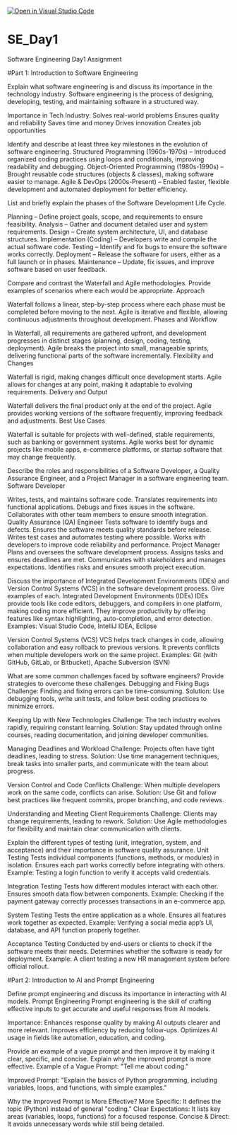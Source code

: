 [![Open in Visual Studio Code](https://classroom.github.com/assets/open-in-vscode-2e0aaae1b6195c2367325f4f02e2d04e9abb55f0b24a779b69b11b9e10269abc.svg)](https://classroom.github.com/online_ide?assignment_repo_id=18372525&assignment_repo_type=AssignmentRepo)
# SE_Day1
Software Engineering Day1 Assignment

#Part 1: Introduction to Software Engineering

Explain what software engineering is and discuss its importance in the technology industry.
Software engineering is the process of designing, developing, testing, and maintaining software in a structured way.

Importance in Tech Industry:
Solves real-world problems
Ensures quality and reliability
Saves time and money
Drives innovation
Creates job opportunities

Identify and describe at least three key milestones in the evolution of software engineering.
Structured Programming (1960s-1970s) – Introduced organized coding practices using loops and conditionals, improving readability and debugging.
Object-Oriented Programming (1980s-1990s) – Brought reusable code structures (objects & classes), making software easier to manage.
Agile & DevOps (2000s-Present) – Enabled faster, flexible development and automated deployment for better efficiency.



List and briefly explain the phases of the Software Development Life Cycle.

Planning – Define project goals, scope, and requirements to ensure feasibility.
Analysis – Gather and document detailed user and system requirements.
Design – Create system architecture, UI, and database structures.
Implementation (Coding) – Developers write and compile the actual software code.
Testing – Identify and fix bugs to ensure the software works correctly.
Deployment – Release the software for users, either as a full launch or in phases.
Maintenance – Update, fix issues, and improve software based on user feedback.


Compare and contrast the Waterfall and Agile methodologies. Provide examples of scenarios where each would be appropriate.
Approach

Waterfall follows a linear, step-by-step process where each phase must be completed before moving to the next.
Agile is iterative and flexible, allowing continuous adjustments throughout development.
Phases and Workflow

In Waterfall, all requirements are gathered upfront, and development progresses in distinct stages (planning, design, coding, testing, deployment).
Agile breaks the project into small, manageable sprints, delivering functional parts of the software incrementally.
Flexibility and Changes

Waterfall is rigid, making changes difficult once development starts.
Agile allows for changes at any point, making it adaptable to evolving requirements.
Delivery and Output

Waterfall delivers the final product only at the end of the project.
Agile provides working versions of the software frequently, improving feedback and adjustments.
Best Use Cases

Waterfall is suitable for projects with well-defined, stable requirements, such as banking or government systems.
Agile works best for dynamic projects like mobile apps, e-commerce platforms, or startup software that may change frequently.



Describe the roles and responsibilities of a Software Developer, a Quality Assurance Engineer, and a Project Manager in a software engineering team.
Software Developer

Writes, tests, and maintains software code.
Translates requirements into functional applications.
Debugs and fixes issues in the software.
Collaborates with other team members to ensure smooth integration.
Quality Assurance (QA) Engineer
Tests software to identify bugs and defects.
Ensures the software meets quality standards before release.
Writes test cases and automates testing where possible.
Works with developers to improve code reliability and performance.
Project Manager
Plans and oversees the software development process.
Assigns tasks and ensures deadlines are met.
Communicates with stakeholders and manages expectations.
Identifies risks and ensures smooth project execution.


Discuss the importance of Integrated Development Environments (IDEs) and Version Control Systems (VCS) in the software development process. Give examples of each.
Integrated Development Environments (IDEs)
IDEs provide tools like code editors, debuggers, and compilers in one platform, making coding more efficient.
They improve productivity by offering features like syntax highlighting, auto-completion, and error detection.
Examples: Visual Studio Code, IntelliJ IDEA, Eclipse

Version Control Systems (VCS)
VCS helps track changes in code, allowing collaboration and easy rollback to previous versions.
It prevents conflicts when multiple developers work on the same project.
Examples: Git (with GitHub, GitLab, or Bitbucket), Apache Subversion (SVN)

What are some common challenges faced by software engineers? Provide strategies to overcome these challenges.
Debugging and Fixing Bugs
Challenge: Finding and fixing errors can be time-consuming.
Solution: Use debugging tools, write unit tests, and follow best coding practices to minimize errors.

Keeping Up with New Technologies
Challenge: The tech industry evolves rapidly, requiring constant learning.
Solution: Stay updated through online courses, reading documentation, and joining developer communities.

Managing Deadlines and Workload
Challenge: Projects often have tight deadlines, leading to stress.
Solution: Use time management techniques, break tasks into smaller parts, and communicate with the team about progress.

Version Control and Code Conflicts
Challenge: When multiple developers work on the same code, conflicts can arise.
Solution: Use Git and follow best practices like frequent commits, proper branching, and code reviews.

Understanding and Meeting Client Requirements
Challenge: Clients may change requirements, leading to rework.
Solution: Use Agile methodologies for flexibility and maintain clear communication with clients.

Explain the different types of testing (unit, integration, system, and acceptance) and their importance in software quality assurance.
Unit Testing
Tests individual components (functions, methods, or modules) in isolation.
Ensures each part works correctly before integrating with others.
Example: Testing a login function to verify it accepts valid credentials.

Integration Testing
Tests how different modules interact with each other.
Ensures smooth data flow between components.
Example: Checking if the payment gateway correctly processes transactions in an e-commerce app.

System Testing
Tests the entire application as a whole.
Ensures all features work together as expected.
Example: Verifying a social media app’s UI, database, and API function properly together.

Acceptance Testing
Conducted by end-users or clients to check if the software meets their needs.
Determines whether the software is ready for deployment.
Example: A client testing a new HR management system before official rollout.


#Part 2: Introduction to AI and Prompt Engineering


Define prompt engineering and discuss its importance in interacting with AI models.
Prompt Engineering
Prompt engineering is the skill of crafting effective inputs to get accurate and useful responses from AI models.

Importance:
Enhances response quality by making AI outputs clearer and more relevant.
Improves efficiency by reducing follow-ups.
Optimizes AI usage in fields like automation, education, and coding.


Provide an example of a vague prompt and then improve it by making it clear, specific, and concise. Explain why the improved prompt is more effective.
Example of a Vague Prompt:
"Tell me about coding."

Improved Prompt:
"Explain the basics of Python programming, including variables, loops, and functions, with simple examples."

Why the Improved Prompt is More Effective?
More Specific: It defines the topic (Python) instead of general "coding."
Clear Expectations: It lists key areas (variables, loops, functions) for a focused response.
Concise & Direct: It avoids unnecessary words while still being detailed.
